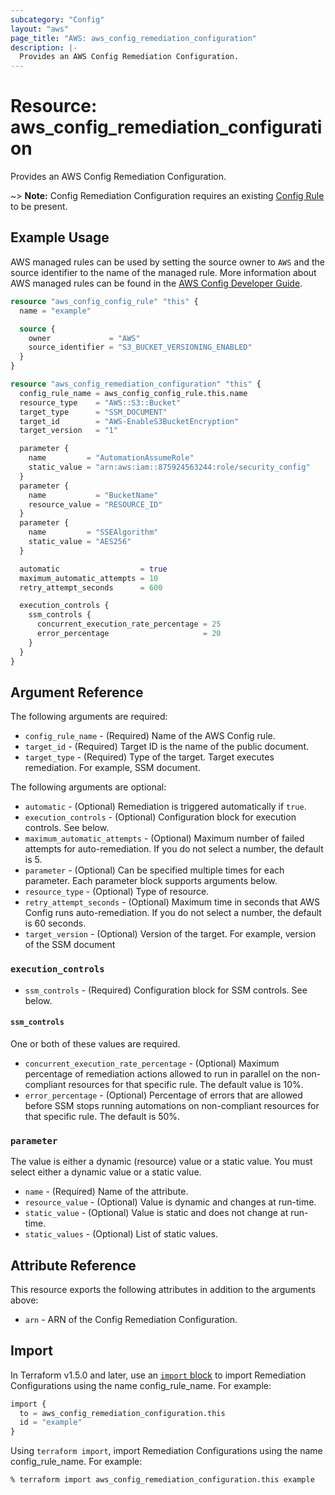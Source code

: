 ```yaml
---
subcategory: "Config"
layout: "aws"
page_title: "AWS: aws_config_remediation_configuration"
description: |-
  Provides an AWS Config Remediation Configuration.
---
```


# Resource: aws_config_remediation_configuration

Provides an AWS Config Remediation Configuration.

~> **Note:** Config Remediation Configuration requires an existing [Config Rule](/docs/providers/aws/r/config_config_rule.html) to be present.

## Example Usage

AWS managed rules can be used by setting the source owner to `AWS` and the source identifier to the name of the managed rule. More information about AWS managed rules can be found in the [AWS Config Developer Guide](https://docs.aws.amazon.com/config/latest/developerguide/evaluate-config_use-managed-rules.html).

```terraform
resource "aws_config_config_rule" "this" {
  name = "example"

  source {
    owner             = "AWS"
    source_identifier = "S3_BUCKET_VERSIONING_ENABLED"
  }
}

resource "aws_config_remediation_configuration" "this" {
  config_rule_name = aws_config_config_rule.this.name
  resource_type    = "AWS::S3::Bucket"
  target_type      = "SSM_DOCUMENT"
  target_id        = "AWS-EnableS3BucketEncryption"
  target_version   = "1"

  parameter {
    name         = "AutomationAssumeRole"
    static_value = "arn:aws:iam::875924563244:role/security_config"
  }
  parameter {
    name           = "BucketName"
    resource_value = "RESOURCE_ID"
  }
  parameter {
    name         = "SSEAlgorithm"
    static_value = "AES256"
  }

  automatic                  = true
  maximum_automatic_attempts = 10
  retry_attempt_seconds      = 600

  execution_controls {
    ssm_controls {
      concurrent_execution_rate_percentage = 25
      error_percentage                     = 20
    }
  }
}
```

## Argument Reference

The following arguments are required:

* `config_rule_name` - (Required) Name of the AWS Config rule.
* `target_id` - (Required) Target ID is the name of the public document.
* `target_type` - (Required) Type of the target. Target executes remediation. For example, SSM document.

The following arguments are optional:

* `automatic` - (Optional) Remediation is triggered automatically if `true`.
* `execution_controls` - (Optional) Configuration block for execution controls. See below.
* `maximum_automatic_attempts` - (Optional) Maximum number of failed attempts for auto-remediation. If you do not select a number, the default is 5.
* `parameter` - (Optional) Can be specified multiple times for each parameter. Each parameter block supports arguments below.
* `resource_type` - (Optional) Type of resource.
* `retry_attempt_seconds` - (Optional) Maximum time in seconds that AWS Config runs auto-remediation. If you do not select a number, the default is 60 seconds.
* `target_version` - (Optional) Version of the target. For example, version of the SSM document

### `execution_controls`

* `ssm_controls` - (Required) Configuration block for SSM controls. See below.

#### `ssm_controls`

One or both of these values are required.

* `concurrent_execution_rate_percentage` - (Optional) Maximum percentage of remediation actions allowed to run in parallel on the non-compliant resources for that specific rule. The default value is 10%.
* `error_percentage` - (Optional) Percentage of errors that are allowed before SSM stops running automations on non-compliant resources for that specific rule. The default is 50%.

### `parameter`

The value is either a dynamic (resource) value or a static value. You must select either a dynamic value or a static value.

* `name` - (Required) Name of the attribute.
* `resource_value` - (Optional) Value is dynamic and changes at run-time.
* `static_value` - (Optional) Value is static and does not change at run-time.
* `static_values` - (Optional) List of static values.

## Attribute Reference

This resource exports the following attributes in addition to the arguments above:

* `arn` - ARN of the Config Remediation Configuration.

## Import

In Terraform v1.5.0 and later, use an [`import` block](https://developer.hashicorp.com/terraform/language/import) to import Remediation Configurations using the name config_rule_name. For example:

```terraform
import {
  to = aws_config_remediation_configuration.this
  id = "example"
}
```

Using `terraform import`, import Remediation Configurations using the name config_rule_name. For example:

```console
% terraform import aws_config_remediation_configuration.this example
```
